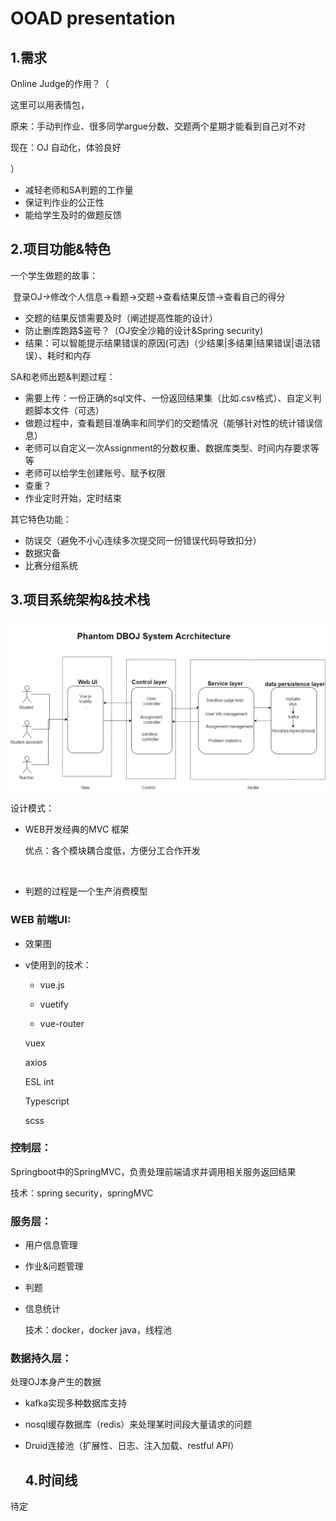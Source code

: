 # OOAD presentation

## 1.需求

Online Judge的作用？（

这里可以用表情包，

原来：手动判作业、很多同学argue分数、交题两个星期才能看到自己对不对

现在：OJ 自动化，体验良好

）

- 减轻老师和SA判题的工作量
- 保证判作业的公正性
- 能给学生及时的做题反馈

## 2.项目功能&特色

一个学生做题的故事：

​	登录OJ→修改个人信息→看题→交题→查看结果反馈→查看自己的得分

- 交题的结果反馈需要及时（阐述提高性能的设计）
- 防止删库跑路$盗号？（OJ安全沙箱的设计&Spring security)
- 结果：可以智能提示结果错误的原因(可选)（少结果|多结果|结果错误|语法错误）、耗时和内存

SA和老师出题&判题过程：

- 需要上传：一份正确的sql文件、一份返回结果集（比如.csv格式）、自定义判题脚本文件（可选）
- 做题过程中，查看题目准确率和同学们的交题情况（能够针对性的统计错误信息）
- 老师可以自定义一次Assignment的分数权重、数据库类型、时间内存要求等等
- 老师可以给学生创建账号、赋予权限
- 查重？
- 作业定时开始，定时结束

其它特色功能：

- 防误交（避免不小心连续多次提交同一份错误代码导致扣分）
- 数据灾备
- 比赛分组系统

## 3.项目系统架构&技术栈

![系统架构0.5](https://github.com/Phantom-OJ/Server/blob/master/pictures/%E7%B3%BB%E7%BB%9F%E6%9E%B6%E6%9E%840.5.jpg)

设计模式：

- WEB开发经典的MVC 框架

  优点：各个模块耦合度低，方便分工合作开发

  ​			

- 判题的过程是一个生产消费模型

### WEB 前端UI:

- 效果图

- v使用到的技术：

  - vue.js

  - vuetify

  - vue-router

  vuex

  axios

  ESL int

  Typescript

  scss

  

### 控制层：

Springboot中的SpringMVC，负责处理前端请求并调用相关服务返回结果

技术：spring security，springMVC

### 服务层：

- 用户信息管理

- 作业&问题管理

- 判题

- 信息统计

  技术：docker，docker java，线程池

### 数据持久层：

处理OJ本身产生的数据

- kafka实现多种数据库支持
- nosql缓存数据库（redis）来处理某时间段大量请求的问题
- Druid连接池（扩展性、日志、注入加载、restful API）

 	## 4.时间线

待定
